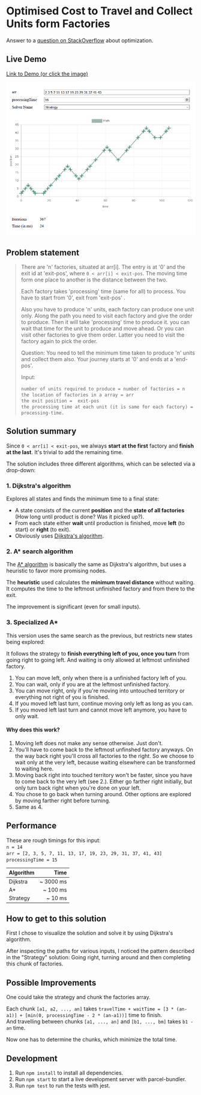 # Optimised Cost to Travel and Collect Units form Factories

Answer to a [question on StackOverflow](https://stackoverflow.com/questions/65634756/optimised-cost-to-travel-and-collect-units-form-factories) about optimization.

## Live Demo

[Link to Demo (or click the image)](https://josef37.github.io/factory-travel-optimization/)

[![Screenshot of the app](docs/screenshot.jpg)](https://josef37.github.io/factory-travel-optimization/)

## Problem statement

> There are 'n' factories, situated at arr[i]. The entry is at '0' and the exit id at 'exit-pos', where `0 < arr[i] < exit-pos`. The moving time form one place to another is the distance between the two.
> 
> Each factory takes 'processing' time (same for all) to process. You have to start from '0', exit from 'exit-pos' .
>
> Also you have to produce 'n' units, each factory can produce one unit only. Along the path you need to visit each factory and give the order to produce. Then it will take 'processing' time to produce it. you can wait that time for the unit to produce and move ahead. Or you can visit other factories to give them order. Latter you need to visit the factory again to pick the order.
> 
> Question: You need to tell the minimum time taken to produce 'n' units and collect them also. Your journey starts at '0' and ends at a 'end-pos'.
>
> Input:
> ```
> number of units required to produce = number of factories = n
> the location of factories in a array = arr
> the exit position =  exit-pos
> the processing time at each unit (it is same for each factory) = processing-time.
> ```

## Solution summary

Since `0 < arr[i] < exit-pos`, we always **start at the first** factory and **finish at the last**. It's trivial to add the remaining time.

The solution includes three different algorithms, which can be selected via a drop-down:

### 1. Dijkstra's algorithm

Explores all states and finds the minimum time to a final state:

* A state consists of the current **position** and the **state of all factories** (How long until product is done? Was it picked up?). 
* From each state either **wait** until production is finished, move **left** (to start) or **right** (to exit).
* Obviously uses [Dijkstra's algorithm](https://en.wikipedia.org/wiki/Dijkstra%27s_algorithm).

### 2. A* search algorithm

The [A* algorithm](https://en.wikipedia.org/wiki/A*_search_algorithm) is basically the same as Dijkstra's algorithm, but uses a heuristic to favor more promising nodes.

The **heuristic** used calculates the **minimum travel distance** without waiting. It computes the time to the leftmost unfinished factory and from there to the exit. 

The improvement is significant (even for small inputs).

### 3. Specialized A*

This version uses the same search as the previous, but restricts new states being explored:

It follows the strategy to **finish everything left of you, once you turn** from going right to going left. And waiting is only allowed at leftmost unfinished factory.

1. You can move left, only when there is a unfinished factory left of you. 
2. You can wait, only if you are at the leftmost unfinished factory.
3. You can move right, only if you're moving into untouched territory or everything not right of you is finished.
4. If you moved left last turn, continue moving only left as long as you can.
5. If you moved left last turn and cannot move left anymore, you have to only wait.

#### Why does this work?

1. Moving left does not make any sense otherwise. Just don't.
2. You'll have to come back to the leftmost unfinshed factory anyways. On the way back right you'll cross all factories to the right. So we choose to wait only at the very left, because waiting elsewhere can be transformed to waiting here.
3. Moving back right into touched territory won't be faster, since you have to come back to the very left (see 2.). Either go farther right initially, but only turn back right when you're done on your left.
4. You chose to go back when turning around. Other options are explored by moving farther right before turning.
5. Same as 4.

## Performance 

These are rough timings for this input:   
`n = 14`  
`arr = [2, 3, 5, 7, 11, 13, 17, 19, 23, 29, 31, 37, 41, 43]`  
`processingTime = 15`

| Algorithm |      Time |
| --------- | --------: |
| Dijkstra  | ~ 3000 ms |
| A*        |  ~ 100 ms |
| Strategy  |   ~ 10 ms |

## How to get to this solution

First I chose to visualize the solution and solve it by using Dijkstra's algorithm.

After inspecting the paths for various inputs, I noticed the pattern described in the "Strategy" solution: Going right, turning around and then completing this chunk of factories.

## Possible Improvements

One could take the strategy and chunk the factories array.

Each chunk `[a1, a2, ..., an]` takes `travelTime + waitTime = [3 * (an-a1)] + [min(0, processingTime - 2 * (an-a1))]` time to finish.  
And travelling between chunks `[a1, ..., an]` and `[b1, ..., bm]` takes `b1 - an` time.

Now one has to determine the chunks, which minimize the total time.

## Development

1. Run `npm install` to install all dependencies.
2. Run `npm start` to start a live development server with parcel-bundler.
3. Run `npm test` to run the tests with jest.
